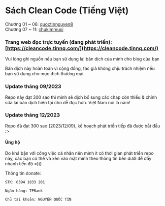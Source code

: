 # Sách Clean Code (Tiếng Việt)

Chương 01 ~ 06: [quoctinnguyen8](https://github.com/quoctinnguyen8/Clean-Code---Tieng-Viet)  
Chương 07 ~ 11: [chukimmuoi](https://github.com/chukimmuoi/Clean-Code---Tieng-Viet)

### Trang web đọc trực tuyến (đang phát triển): [https://cleancode.tinnq.com/](https://cleancode.tinnq.com/)

Vui lòng ghi nguồn nếu bạn sử dụng lại bản dịch của mình cho blog của bạn

Bản dịch này hoàn toàn vì cộng đồng, tác giả không chịu trách nhiệm nếu bạn sử dụng cho mục đích thương mại

### Update tháng 09/2023

Repo này đạt 300 sao thì mình sẽ dịch bổ sung các chap còn thiếu & chỉnh sửa lại bản dịch hiện tại cho dễ đọc hơn. Việt Nam nói là nàm!

### Update tháng 12/2023

Repo đã đạt 300 sao (2023/12/09), kế hoạch phát triển tiếp đã được bắt đầu :>

#### Ủng hộ

Do khá bận với công việc cá nhân nên mình ít có thời gian phát triển repo này, các bạn có thể vả xèn vào mặt mình theo thông tin bên dưới để đẩy nhanh tiến độ =)))

Thông tin donate:

```
STK: 0394 1833 201

Ngân hàng: TPBank

Chủ tài khoản: NGUYỄN QUỐC TÍN
```
